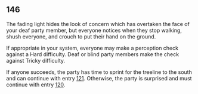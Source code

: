 ## 146

The fading light hides the look of concern which has overtaken the face of your deaf party member, but everyone notices when they stop walking, shush everyone, and crouch to put their hand on the ground.

If appropriate in your system, everyone may make a perception check against a Hard difficulty.
Deaf or blind party members make the check against Tricky difficulty.

If anyone succeeds, the party has time to sprint for the treeline to the south and can continue with entry [121](121-scrappers-treeline.md).
Otherwise, the party is surprised and must continue with entry [120](120-scrappers-incoming.md).
